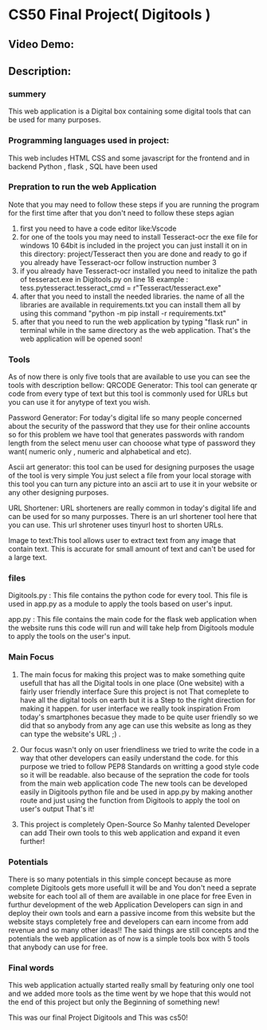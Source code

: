 # CS50 Final Project( Digitools )
## Video Demo:  <URL HERE>
## Description:  
### summery
This web application is a Digital box containing some digital tools that can be used for many purposes.

### Programming languages used in project:
This web includes HTML CSS and some javascript for the frontend
and in backend Python , flask , SQL have been used

### Prepration to run the web Application
Note that you may need to follow these steps if you are running the program for the first time after that you don't need to follow these steps agian
  
1. first you need to have a code editor like:Vscode
2. for one of the tools you may need to install Tesseract-ocr the exe file for windows 10 64bit is included in the project you can just install it on in this directory: project/Tesseract then you are done and ready to go if you already have Tesseract-ocr follow instruction number 3
3. if you already have Tesseract-ocr installed you need to initalize the path of tesseract.exe in Digitools.py on line 18 example : tess.pytesseract.tesseract_cmd = r"Tesseract/tesseract.exe"
4. after that you need to install the needed libraries. the name of all the libraries are available in requirements.txt you can install them all by using this command "python -m pip install -r requirements.txt"
5. after that you need to run the web application by typing "flask run" in terminal while in the same directory as the web application. That's the web application will be opened soon!
### Tools
As of now there is only five tools that are available to use you can see the tools with description bellow:
QRCODE Generator: This tool can generate qr code from every type of text but this tool is commonly used for URLs but you can use it for anytype of text you wish.
  
Password Generator: For today's digital life so many people concerned about the security of the password that they use for their online accounts so for this problem we have tool that generates passwords with random length from the select menu user can chooose what type of password they want( numeric only , numeric and alphabetical and etc).
  
Ascii art generator: this tool can be used for designing purposes the usage of the tool is very simple You just select a file from your local storage with this tool you can turn any picture into an ascii art to use it in your website or any other designing purposes.
  
URL Shortener: URL shorteners are really common in today's digital life and can be used for so many purposses. There is an url shortener tool here that you can use. This url shrotener uses tinyurl host to shorten URLs.
  
Image to text:This tool allows user to extract text from any image that contain text. This is accurate for small amount of text and can't be used for a large text.

### files
Digitools.py : This file contains the python code for every tool. This file is used in app.py as a module to apply the tools based on user's input.
  
app.py : This file contains the main code for the flask web application when the website runs this code will run and will take help from Digitools module to apply the tools on the user's input.

### Main Focus
1. The main focus for making this project was to make something quite usefull that has all the Digital tools in one place (One website) with a fairly user friendly interface Sure this project is not That comeplete to have all the digital tools on earth but it is a Step to the right direction for making it happen. for user interface we really took inspiration From today's smartphones becasue they made to be quite user friendly so we did that so anybody from any age can use this website as long as they can type the website's URL ;) .

2. Our focus wasn't only on user friendliness we tried to write the code in a way that other developers can easily understand the code. for this purpose we tried to follow PEP8 Standards on writting a good style code so it will be readable.  also because of the sepration the code for tools from the main web application code The new tools can be developed easily in Digitools python file and be used in app.py by making another route and just using the function from Digitools to apply the tool on user's output That's it!

3. This project is completely Open-Source So Manhy talented Developer can add Their own tools to this web application and expand it even further!
  
### Potentials
There is so many potentials in this simple concept because as more complete Digitools gets more usefull it will be and You don't need a seprate website for each tool all of them are available in one place for free Even in furthur development of the web Application Developers can sign in and deploy their own tools and earn a passive income from this website but the website stays completely free and developers can earn income from add revenue and so many other ideas!! The said things are still concepts and the potentials the  web application as of now is a simple tools box with 5 tools that anybody can use for free.
  
### Final words
This web application actually started really small by featuring only one tool and we added more tools as the time went by we hope that this would not the end of this project but only the Beginning of something new!
 
This was our final Project Digitools
and This was cs50!

  
  
